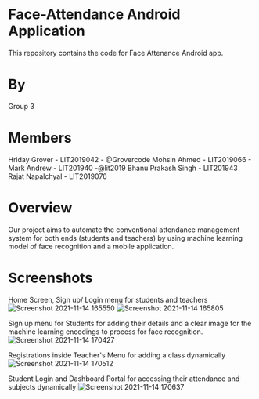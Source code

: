 # Face-Attendance Android Application
This repository contains the code for Face Attenance Android app. 

# By 
Group 3 

# Members
Hriday Grover - LIT2019042 - @Grovercode
Mohsin Ahmed - LIT2019066 - 
Mark Andrew - LIT201940 -@lit2019
Bhanu Prakash Singh - LIT201943
Rajat Napalchyal - LIT2019076

# Overview
Our project aims to automate the conventional attendance management system for both ends (students and teachers) by using machine learning model 
of face recognition and a mobile application.

# Screenshots

Home Screen, Sign up/ Login  menu for students and teachers
![Screenshot 2021-11-14 165550](https://user-images.githubusercontent.com/57047418/141684266-fcaa8aeb-9b64-42f3-abe0-eb0e74d5d9ea.png)
![Screenshot 2021-11-14 165805](https://user-images.githubusercontent.com/57047418/141684461-ae68c7aa-6ea5-4fa8-b9ed-a7b1ac3744a7.png)


Sign up menu for Students for adding their details and a clear image for the machine learning encodings to process for face recognition.
![Screenshot 2021-11-14 170427](https://user-images.githubusercontent.com/57047418/141684533-f7804463-c03f-4e43-b289-2905d3da67b5.png)


Registrations inside Teacher's Menu for adding a class dynamically
![Screenshot 2021-11-14 170512](https://user-images.githubusercontent.com/57047418/141684559-c8d9da2d-1d96-414b-9a21-2e0c357fffec.png)


Student Login and Dashboard Portal for accessing their attendance and subjects dynamically
![Screenshot 2021-11-14 170637](https://user-images.githubusercontent.com/57047418/141684612-8846f4e7-ef5b-4b07-8a05-eeebb21965e9.png)
